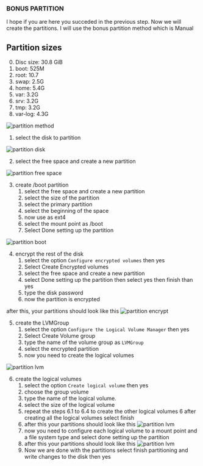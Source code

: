 ### BONUS PARTITION

I hope if you are here you succeded in the previous step. Now we will create the partitions. I will use the bonus partition method which is Manual

## Partition sizes

0. Disc size: 30.8 GiB
1. boot: 525M
2. root: 10.7
3. swap: 2.5G
4. home: 5.4G
5. var: 3.2G
6. srv: 3.2G
7. tmp: 3.2G
8. var-log: 4.3G

![partition method](./imgs/02.png)

1. select the disk to partition

![partition disk](./imgs/03.png)

2. select the free space and create a new partition

![partition free space](./imgs/04.png)

3. create /boot partition
   1. select the free space and create a new partition
   2. select the size of the partition
   3. select the primary partition
   4. select the beginning of the space
   5. now use as ext4
   6. select the mount point as /boot
   7. Select Done setting up the partition

![partition boot](./imgs/05.png)

4. encrypt the rest of the disk
   1. select the option `Configure encrypted volumes` then yes
   2. Select Create Encrypted volumes
   3. select the free space and create a new partition
   4. select Done setting up the partition then select yes then finish than yes
   5. type the disk password
   6. now the partition is encrypted

after this, your partitions should look like this
![partition encrypt](./imgs/06.png)

5. create the LVMGroup
   1. select the option `Configure the Logical Volume Manager` then yes
   2. Select Create Volume group
   3. type the name of the volume group as `LVMGroup`
   4. select the encrypted partition
   5. now you need to create the logical volumes

![partition lvm](./imgs/07.png)

6. create the logical volumes
   1. select the option `Create logical volume` then yes
   2. choose the group volume
   3. type the name of the logical volume.
   4. select the size of the logical volume
   5. repeat the steps 6.1 to 6.4 to create the other logical volumes
   6 after creating all the logical volumes select finish
   7. after this your partitions should look like this
   ![partition lvm](./imgs/08.png)
   8. now you need to configure each logical volume to a mount point and a file system type and select done setting up the partition
   9. after this your partitions should look like this
   ![partition lvm](./imgs/09.png)
   10. Now we are done with the partitions select finish partitioning and write changes to the disk then yes

